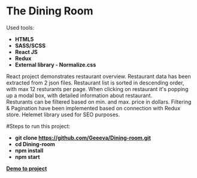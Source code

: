 
# The Dining Room 
Used tools:

- **HTML5**
- **SASS/SCSS**
- **React JS**
- **Redux**
- **External library - Normalize.css**

React project demonstrates restaurant overview. 
Restaurant data has been extracted from 2 json files.
Restaurant list is sorted in descending order, with max 12 resturants per page. When clicking on restaurant it's popping up a modal box, with detailed information about restaurant.  
Resturants can be filtered based on min. and max. price in dollars. 
Filtering & Pagination have been implemented based on connection with Redux store. 
Helemet library used for SEO purposes.

#Steps to run this project:

- **git clone https://github.com/Geeeva/Dining-room.git**
- **cd Dining-room**
- **npm install**
- **npm start**

**[Demo to project](https://geeeva.github.io/Dining-room/)**